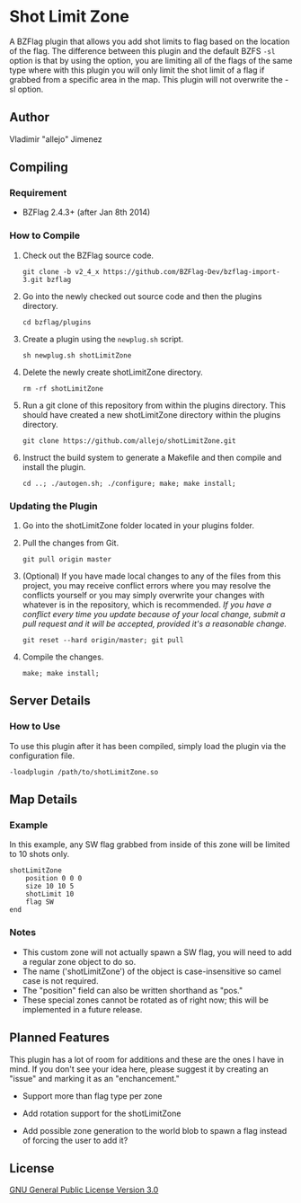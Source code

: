 Shot Limit Zone
===============

A BZFlag plugin that allows you add shot limits to flag based on the location of the flag. The difference between this plugin and the default BZFS `-sl` option is that by using the option, you are limiting all of the flags of the same type where with this plugin you will only limit the shot limit of a flag if grabbed from a specific area in the map. This plugin will not overwrite the -sl option.

Author
------

Vladimir "allejo" Jimenez

Compiling
---------

### Requirement

- BZFlag 2.4.3+ (after Jan 8th 2014)

### How to Compile

1.  Check out the BZFlag source code.

    `git clone -b v2_4_x https://github.com/BZFlag-Dev/bzflag-import-3.git bzflag`

2.  Go into the newly checked out source code and then the plugins directory.

    `cd bzflag/plugins`

3.  Create a plugin using the `newplug.sh` script.

    `sh newplug.sh shotLimitZone`

4.  Delete the newly create shotLimitZone directory.

    `rm -rf shotLimitZone`

5.  Run a git clone of this repository from within the plugins directory. This should have created a new shotLimitZone directory within the plugins directory.

    `git clone https://github.com/allejo/shotLimitZone.git`

6.  Instruct the build system to generate a Makefile and then compile and install the plugin.

    `cd ..; ./autogen.sh; ./configure; make; make install;`
    

### Updating the Plugin

1.  Go into the shotLimitZone folder located in your plugins folder.

2.  Pull the changes from Git.

    `git pull origin master`

3.  (Optional) If you have made local changes to any of the files from this project, you may receive conflict errors where you may resolve the conflicts yourself or you may simply overwrite your changes with whatever is in the repository, which is recommended. *If you have a conflict every time you update because of your local change, submit a pull request and it will be accepted, provided it's a reasonable change.*

    `git reset --hard origin/master; git pull`

4.  Compile the changes.

    `make; make install;`
    
Server Details
--------------

### How to Use

To use this plugin after it has been compiled, simply load the plugin via the configuration file.

`-loadplugin /path/to/shotLimitZone.so`

Map Details
-----------

### Example

In this example, any SW flag grabbed from inside of this zone will be limited to 10 shots only.


    shotLimitZone
        position 0 0 0
        size 10 10 5
        shotLimit 10
        flag SW
    end


### Notes

* This custom zone will not actually spawn a SW flag, you will need to add a regular zone object to do so.
* The name ('shotLimitZone') of the object is case-insensitive so camel case is not required.
* The "position" field can also be written shorthand as "pos."
* These special zones cannot be rotated as of right now; this will be implemented in a future release.

Planned Features
----------------

This plugin has a lot of room for additions and these are the ones I have in mind. If you don't see your idea here, please suggest it by creating an "issue" and marking it as an "enchancement."

- Support more than flag type per zone

- Add rotation support for the shotLimitZone

- Add possible zone generation to the world blob to spawn a flag instead of forcing the user to add it?

License
-------

[GNU General Public License Version 3.0](https://github.com/allejo/shotLimitZone/blob/master/LICENSE.markdown)
